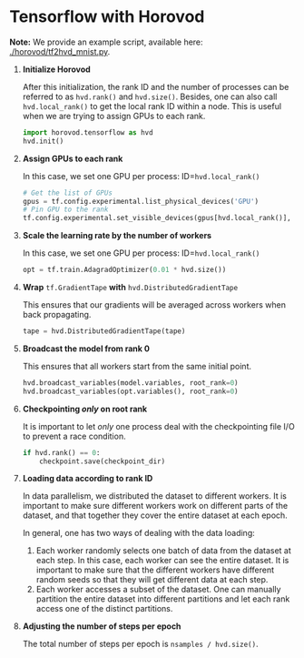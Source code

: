 # Tensorflow with Horovod

**Note:** We provide an example script, available here: [./horovod/tf2hvd_mnist.py](./horovod/tf2hvd_mnist.py).

1. **Initialize Horovod**

   After this initialization, the rank ID and the number of processes can be referred to as `hvd.rank()` and `hvd.size()`. Besides, one can also call `hvd.local_rank()` to get the local rank ID within a node. This is useful when we are trying to assign GPUs to each rank.

   ```python
   import horovod.tensorflow as hvd
   hvd.init()
   ```

2. **Assign GPUs to each rank**

   In this case, we set one GPU per process: ID=`hvd.local_rank()`

   ```python
   # Get the list of GPUs
   gpus = tf.config.experimental.list_physical_devices('GPU')
   # Pin GPU to the rank
   tf.config.experimental.set_visible_devices(gpus[hvd.local_rank()], 'GPU')
   ```

3. **Scale the learning rate by the number of workers**

   In this case, we set one GPU per process: ID=`hvd.local_rank()`

   ```python
   opt = tf.train.AdagradOptimizer(0.01 * hvd.size())
   ```

4. **Wrap** `tf.GradientTape` **with** `hvd.DistributedGradientTape`

   This ensures that our gradients will be averaged across workers when back propagating.

   ```python
   tape = hvd.DistributedGradientTape(tape)
   ```

5. **Broadcast the model from rank 0**

   This ensures that all workers start from the same initial point.

   ```python
   hvd.broadcast_variables(model.variables, root_rank=0)
   hvd.broadcast_variables(opt.variables(), root_rank=0)
   ```

6. **Checkpointing _only_ on root rank**

   It is important to let _only_ one process deal with the checkpointing file I/O to prevent a race condition.

   ```python
   if hvd.rank() == 0:
       checkpoint.save(checkpoint_dir)
   ```

7. **Loading data according to rank ID**

   In data parallelism, we distributed the dataset to different workers. It is important to make sure different workers work on different parts of the dataset, and that together they cover the entire dataset at each epoch.

   In general, one has two ways of dealing with the data loading:

   1. Each worker randomly selects one batch of data from the dataset at each step. In this case, each worker can see the entire dataset. It is important to make sure that the different workers have different random seeds so that they will get different data at each step.
   2. Each worker accesses a subset of the dataset. One can manually partition the entire dataset into different partitions and let each rank access one of the distinct partitions.

8. **Adjusting the number of steps per epoch**

   The total number of steps per epoch is `nsamples / hvd.size()`.